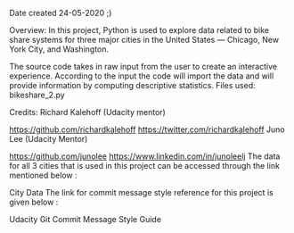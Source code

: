 Date created 
24-05-2020 ;)

Overview:
In this project, Python is used to explore data related to bike share systems for three major cities in the United States — Chicago, New York City, and Washington.

The source code takes in raw input from the user to create an interactive experience.
According to the input the code will import the data and will provide information by computing descriptive statistics.
Files used:
bikeshare_2.py


Credits:
Richard Kalehoff (Udacity mentor)

https://github.com/richardkalehoff
https://twitter.com/richardkalehoff
Juno Lee (Udacity Mentor)

https://github.com/junolee
https://www.linkedin.com/in/junoleelj
The data for all 3 cities that is used in this project can be accessed through the link mentioned below :

City Data
The link for commit message style reference for this project is given below :

Udacity Git Commit Message Style Guide
